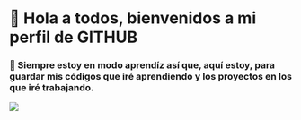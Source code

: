 # 👋 Hola a todos, bienvenidos a mi perfil de GITHUB


### 🌱 Siempre estoy en modo aprendíz así que, aquí estoy, para guardar mis códigos que iré aprendiendo y los proyectos en los que iré trabajando. 
![](https://www.google.com/imgres?imgurl=https%3A%2F%2Fmedia-exp1.licdn.com%2Fdms%2Fimage%2FC4D16AQHCL1yfZD16CA%2Fprofile-displaybackgroundimage-shrink_200_800%2F0%2F1668246114699%3Fe%3D2147483647%26v%3Dbeta%26t%3D1eUKRRlj4yNZKQXOSxQgg97QsnxHkgv5zRFONyFcABk&imgrefurl=https%3A%2F%2Fes.linkedin.com%2Fin%2Falexmar-sanchez&tbnid=n9pEfHPUwk1rPM&vet=12ahUKEwi3-tC02Yr8AhWFgM4BHTvtAD4QMygHegQIARBF..i&docid=2YKnELPdcjO-fM&w=800&h=200&itg=1&q=alexmar%20sanchez&ved=2ahUKEwi3-tC02Yr8AhWFgM4BHTvtAD4QMygHegQIARBF)

<!--
**alexmarsanchez/AlexmarSanchez** is a ✨ _special_ ✨ repository because its `README.md` (this file) appears on your GitHub profile.

Here are some ideas to get you started:

- 🔭 I’m currently working on ...
- 🌱 I’m currently learning ...
- 👯 I’m looking to collaborate on ...
- 🤔 I’m looking for help with ...
- 💬 Ask me about ...
- 📫 How to reach me: ...
- 😄 Pronouns: ...
- ⚡ Fun fact: ...
-->
